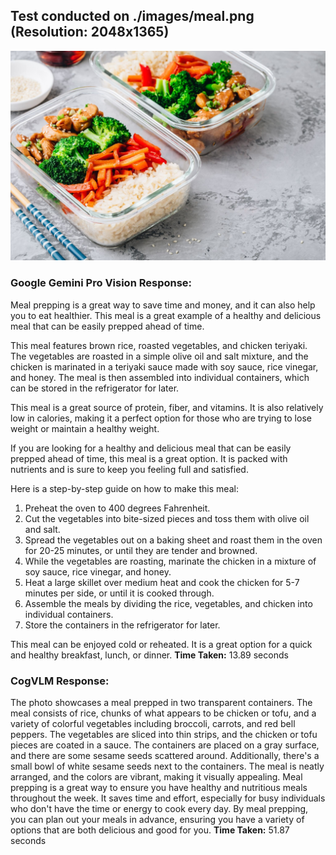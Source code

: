 ## Test conducted on ./images/meal.png (Resolution: 2048x1365)

![Image](./images/meal.png)

### Google Gemini Pro Vision Response:
 Meal prepping is a great way to save time and money, and it can also help you to eat healthier. This meal is a great example of a healthy and delicious meal that can be easily prepped ahead of time.

This meal features brown rice, roasted vegetables, and chicken teriyaki. The vegetables are roasted in a simple olive oil and salt mixture, and the chicken is marinated in a teriyaki sauce made with soy sauce, rice vinegar, and honey. The meal is then assembled into individual containers, which can be stored in the refrigerator for later.

This meal is a great source of protein, fiber, and vitamins. It is also relatively low in calories, making it a perfect option for those who are trying to lose weight or maintain a healthy weight.

If you are looking for a healthy and delicious meal that can be easily prepped ahead of time, this meal is a great option. It is packed with nutrients and is sure to keep you feeling full and satisfied.

Here is a step-by-step guide on how to make this meal:

1. Preheat the oven to 400 degrees Fahrenheit.
2. Cut the vegetables into bite-sized pieces and toss them with olive oil and salt.
3. Spread the vegetables out on a baking sheet and roast them in the oven for 20-25 minutes, or until they are tender and browned.
4. While the vegetables are roasting, marinate the chicken in a mixture of soy sauce, rice vinegar, and honey.
5. Heat a large skillet over medium heat and cook the chicken for 5-7 minutes per side, or until it is cooked through.
6. Assemble the meals by dividing the rice, vegetables, and chicken into individual containers.
7. Store the containers in the refrigerator for later.

This meal can be enjoyed cold or reheated. It is a great option for a quick and healthy breakfast, lunch, or dinner.
**Time Taken:** 13.89 seconds

### CogVLM Response:
The photo showcases a meal prepped in two transparent containers. The meal consists of rice, chunks of what appears to be chicken or tofu, and a variety of colorful vegetables including broccoli, carrots, and red bell peppers. The vegetables are sliced into thin strips, and the chicken or tofu pieces are coated in a sauce. The containers are placed on a gray surface, and there are some sesame seeds scattered around. Additionally, there's a small bowl of white sesame seeds next to the containers. The meal is neatly arranged, and the colors are vibrant, making it visually appealing.
Meal prepping is a great way to ensure you have healthy and nutritious meals throughout the week. It saves time and effort, especially for busy individuals who don't have the time or energy to cook every day. By meal prepping, you can plan out your meals in advance, ensuring you have a variety of options that are both delicious and good for you.
**Time Taken:** 51.87 seconds

